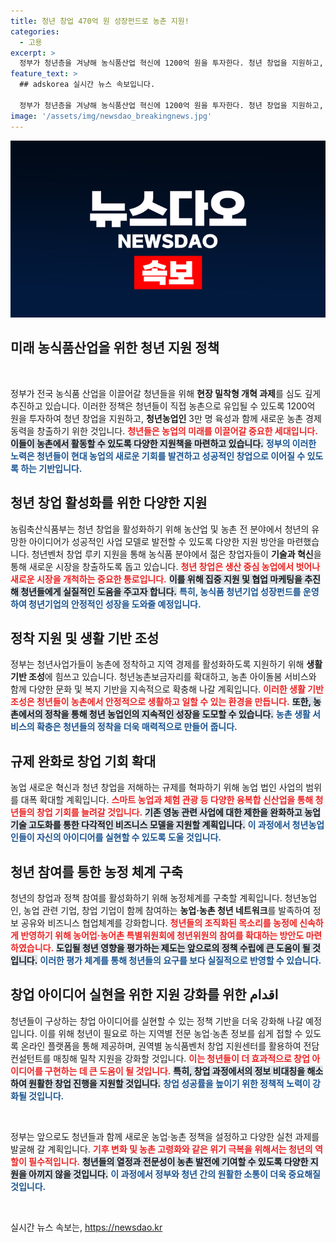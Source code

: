 ```yaml
---
title: 청년 창업 470억 원 성장펀드로 농촌 지원!
categories:
  - 고용
excerpt: >
  정부가 청년층을 겨냥해 농식품산업 혁신에 1200억 원을 투자한다. 청년 창업을 지원하고, 규제를 혁파하여 새로운 농촌 경제의 동력을 만든다는 계획! 청년들이 이끄는 농촌의 미래를 함께 만들어갈 기회를 놓치지 마세요!
feature_text: >
  ## adskorea 실시간 뉴스 속보입니다.

  정부가 청년층을 겨냥해 농식품산업 혁신에 1200억 원을 투자한다. 청년 창업을 지원하고, 규제를 혁파하여 새로운 농촌 경제의 동력을 만든다는 계획! 청년들이 이끄는 농촌의 미래를 함께 만들어갈 기회를 놓치지 마세요!
image: '/assets/img/newsdao_breakingnews.jpg'
---
```


<p><img src="/assets/img/newsdao_breakingnews.jpg" alt="adskorea 속보" /></p>

<h2 data-ke-size="size26">미래 농식품산업을 위한 청년 지원 정책</h2>

<p data-ke-size="size16">&nbsp;</p>

<p>정부가 전국 농식품 산업을 이끌어갈 청년들을 위해 <strong>현장 밀착형 개혁 과제</strong>를 심도 깊게 추진하고 있습니다. 이러한 정책은 청년들이 직접 농촌으로 유입될 수 있도록 1200억 원을 투자하여 청년 창업을 지원하고, <strong>청년농업인</strong> 3만 명 육성과 함께 새로운 농촌 경제 동력을 창출하기 위한 것입니다. <b><span style="color: #ee2323;">청년들은 농업의 미래를 이끌어갈 중요한 세대입니다.</span></b> <b><span style="background-color: #21538527;">이들이 농촌에서 활동할 수 있도록 다양한 지원책을 마련하고 있습니다.</span></b> <b><span style="color: #1a5490;">정부의 이러한 노력은 청년들이 현대 농업의 새로운 기회를 발견하고 성공적인 창업으로 이어질 수 있도록 하는 기반입니다.</span></b></p>

<h2 data-ke-size="size26">청년 창업 활성화를 위한 다양한 지원</h2>

<p>농림축산식품부는 청년 창업을 활성화하기 위해 농산업 및 농촌 전 분야에서 청년의 유망한 아이디어가 성공적인 사업 모델로 발전할 수 있도록 다양한 지원 방안을 마련했습니다. 청년벤처 창업 루키 지원을 통해 농식품 분야에서 젊은 창업자들이 <strong>기술과 혁신</strong>을 통해 새로운 시장을 창출하도록 돕고 있습니다. <b><span style="color: #ee2323;">청년 창업은 생산 중심 농업에서 벗어나 새로운 시장을 개척하는 중요한 통로입니다.</span></b> <b><span style="background-color: #21538527;">이를 위해 집중 지원 및 협업 마케팅을 추진해 청년들에게 실질적인 도움을 주고자 합니다.</span></b> <b><span style="color: #1a5490;">특히, 농식품 청년기업 성장펀드를 운영하여 청년기업의 안정적인 성장을 도와줄 예정입니다.</span></b></p>

<h2 data-ke-size="size26">정착 지원 및 생활 기반 조성</h2>

<p>정부는 청년사업가들이 농촌에 정착하고 지역 경제를 활성화하도록 지원하기 위해 <strong>생활 기반 조성</strong>에 힘쓰고 있습니다. 청년농촌보금자리를 확대하고, 농촌 아이돌봄 서비스와 함께 다양한 문화 및 복지 기반을 지속적으로 확충해 나갈 계획입니다. <b><span style="color: #ee2323;">이러한 생활 기반 조성은 청년들이 농촌에서 안정적으로 생활하고 일할 수 있는 환경을 만듭니다.</span></b> <b><span style="background-color: #21538527;">또한, 농촌에서의 정착을 통해 청년 농업인의 지속적인 성장을 도모할 수 있습니다.</span></b> <b><span style="color: #1a5490;">농촌 생활 서비스의 확충은 청년들의 정착을 더욱 매력적으로 만들어 줍니다.</span></b></p>

<h2 data-ke-size="size26">규제 완화로 창업 기회 확대</h2>

<p>농업 새로운 혁신과 청년 창업을 저해하는 규제를 혁파하기 위해 농업 법인 사업의 범위를 대폭 확대할 계획입니다. <b><span style="color: #ee2323;">스마트 농업과 체험 관광 등 다양한 융복합 신산업을 통해 청년들의 창업 기회를 늘려갈 것입니다.</span></b> <b><span style="background-color: #21538527;">기존 영농 관련 사업에 대한 제한을 완화하고 농업 기술 고도화를 통한 다각적인 비즈니스 모델을 지원할 계획입니다.</span></b> <b><span style="color: #1a5490;"> 이 과정에서 청년농업인들이 자신의 아이디어를 실현할 수 있도록 도울 것입니다.</span></b></p>

<h2 data-ke-size="size26">청년 참여를 통한 농정 체계 구축</h2>

<p>청년의 창업과 정책 참여를 활성화하기 위해 농정체계를 구축할 계획입니다. 청년농업인, 농업 관련 기업, 창업 기업이 함께 참여하는 <strong>농업·농촌 청년 네트워크</strong>를 발족하여 정보 공유와 비즈니스 협업체계를 강화합니다. <b><span style="color: #ee2323;">청년들의 조직화된 목소리를 농정에 신속하게 반영하기 위해 농어업·농어촌 특별위원회에 청년위원의 참여를 확대하는 방안도 마련하였습니다.</span></b> <b><span style="background-color: #21538527;">도입될 청년 영향을 평가하는 제도는 앞으로의 정책 수립에 큰 도움이 될 것입니다.</span></b> <b><span style="color: #1a5490;">이러한 평가 체계를 통해 청년들의 요구를 보다 실질적으로 반영할 수 있습니다.</span></b></p>

<h2 data-ke-size="size26">창업 아이디어 실현을 위한 지원 강화를 위한 اقدام</h2>

<p>청년들이 구상하는 창업 아이디어를 실현할 수 있는 정책 기반을 더욱 강화해 나갈 예정입니다. 이를 위해 청년이 필요로 하는 지역별 전문 농업·농촌 정보를 쉽게 접할 수 있도록 온라인 플랫폼을 통해 제공하며, 권역별 농식품벤처 창업 지원센터를 활용하여 전담 컨설턴트를 매칭해 밀착 지원을 강화할 것입니다. <b><span style="color: #ee2323;">이는 청년들이 더 효과적으로 창업 아이디어를 구현하는 데 큰 도움이 될 것입니다.</span></b> <b><span style="background-color: #21538527;">특히, 창업 과정에서의 정보 비대칭을 해소하여 원활한 창업 진행을 지원할 것입니다.</span></b> <b><span style="color: #1a5490;">창업 성공률을 높이기 위한 정책적 노력이 강화될 것입니다.</span></b></p>

<p data-ke-size="size16">&nbsp;</p>

<p>정부는 앞으로도 청년들과 함께 새로운 농업·농촌 정책을 설정하고 다양한 실천 과제를 발굴해 갈 계획입니다. <b><span style="color: #ee2323;">기후 변화 및 농촌 고령화와 같은 위기 극복을 위해서는 청년의 역할이 필수적입니다.</span></b> <b><span style="background-color: #21538527;">청년들의 열정과 전문성이 농촌 발전에 기여할 수 있도록 다양한 지원을 아끼지 않을 것입니다.</span></b> <b><span style="color: #1a5490;">이 과정에서 정부와 청년 간의 원활한 소통이 더욱 중요해질 것입니다.</span></b> </p>

<p data-ke-size="size16">&nbsp;</p>
실시간 뉴스 속보는, <a href="https://newsdao.kr" rel="dofollow">https://newsdao.kr</a>


